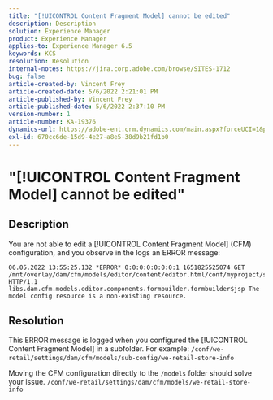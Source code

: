 ```yaml
---
title: "[!UICONTROL Content Fragment Model] cannot be edited"
description: Description
solution: Experience Manager
product: Experience Manager
applies-to: Experience Manager 6.5
keywords: KCS
resolution: Resolution
internal-notes: https://jira.corp.adobe.com/browse/SITES-1712
bug: false
article-created-by: Vincent Frey
article-created-date: 5/6/2022 2:21:01 PM
article-published-by: Vincent Frey
article-published-date: 5/6/2022 2:37:10 PM
version-number: 1
article-number: KA-19376
dynamics-url: https://adobe-ent.crm.dynamics.com/main.aspx?forceUCI=1&pagetype=entityrecord&etn=knowledgearticle&id=c91330bb-47cd-ec11-a7b5-6045bd00db25
exl-id: 670cc6de-15d9-4e27-a8e5-38d9b21fd1b0
---
```

# "[!UICONTROL Content Fragment Model] cannot be edited"

## Description


You are not able to edit a [!UICONTROL Content Fragment Model] (CFM) configuration, and you observe in the logs an ERROR message:

```
06.05.2022 13:55:25.132 *ERROR* 0:0:0:0:0:0:0:1 1651825525074 GET 
/mnt/overlay/dam/cfm/models/editor/content/editor.html/conf/myproject/settings/dam/cfm/models/mycompanymodels HTTP/1.1 
libs.dam.cfm.models.editor.components.formbuilder.formbuilder$jsp The model config resource is a non-existing resource.
```

## Resolution


This ERROR message is logged when you configured the [!UICONTROL Content Fragment Model] in a subfolder.
 For example: `/conf/we-retail/settings/dam/cfm/models/sub-config/we-retail-store-info` 

 Moving the CFM configuration directly to the `/models` folder should solve your issue.
 `/conf/we-retail/settings/dam/cfm/models/we-retail-store-info`
